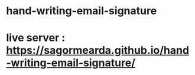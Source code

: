 # hand-writing-email-signature
# live server : https://sagormearda.github.io/hand-writing-email-signature/
